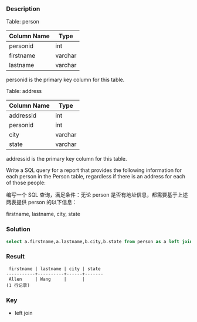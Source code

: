 ### Description

Table: person

| Column Name | Type    |
|-------------|---------|
| personid    | int     |
| firstname   | varchar |
| lastname    | varchar |

personid is the primary key column for this table.

Table: address

| Column Name | Type    |
|-------------|---------|
| addressid   | int     |
| personid    | int     |
| city        | varchar |
| state       | varchar |

addressid is the primary key column for this table.
 

Write a SQL query for a report that provides the following information for each person in the Person table, regardless if there is an address for each of those people:

编写一个 SQL 查询，满足条件：无论 person 是否有地址信息，都需要基于上述两表提供 person 的以下信息：

firstname, lastname, city, state

### Solution

```sql
select a.firstname,a.lastname,b.city,b.state from person as a left join address as b on a.personid=b.personid
```

### Result
```
 firstname | lastname | city | state
-----------+----------+------+-------
 Allen     | Wang     |      |
(1 行记录)
```

### Key

- left join
